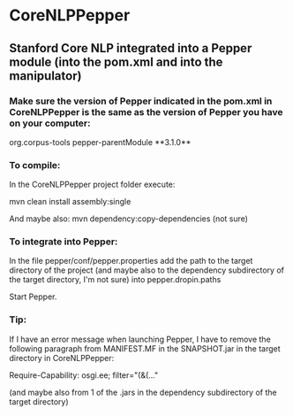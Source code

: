 # CoreNLPPepper


## Stanford Core NLP integrated into a Pepper module (into the pom.xml and into the manipulator)

### Make sure the version of Pepper indicated in the pom.xml in CoreNLPPepper is the same as the version of Pepper you have on  your computer:

<parent>
	<groupId>org.corpus-tools</groupId>
	<artifactId>pepper-parentModule</artifactId>
	**<version>3.1.0</version>**
</parent>


### To compile:

In the CoreNLPPepper project folder execute:

mvn clean install assembly:single

And maybe also: mvn dependency:copy-dependencies (not sure)


### To integrate into Pepper:

In the file pepper/conf/pepper.properties add the path to the target directory of the project (and maybe also to the dependency subdirectory of the target directory, I'm not sure) into pepper.dropin.paths

Start Pepper.


### Tip:

If I have an error message when launching Pepper, I have to remove the following paragraph from MANIFEST.MF in the SNAPSHOT.jar in the target directory in CoreNLPPepper:

Require-Capability: osgi.ee; filter="(&(..."

(and maybe also from 1 of the .jars in the dependency subdirectory of the target directory)
